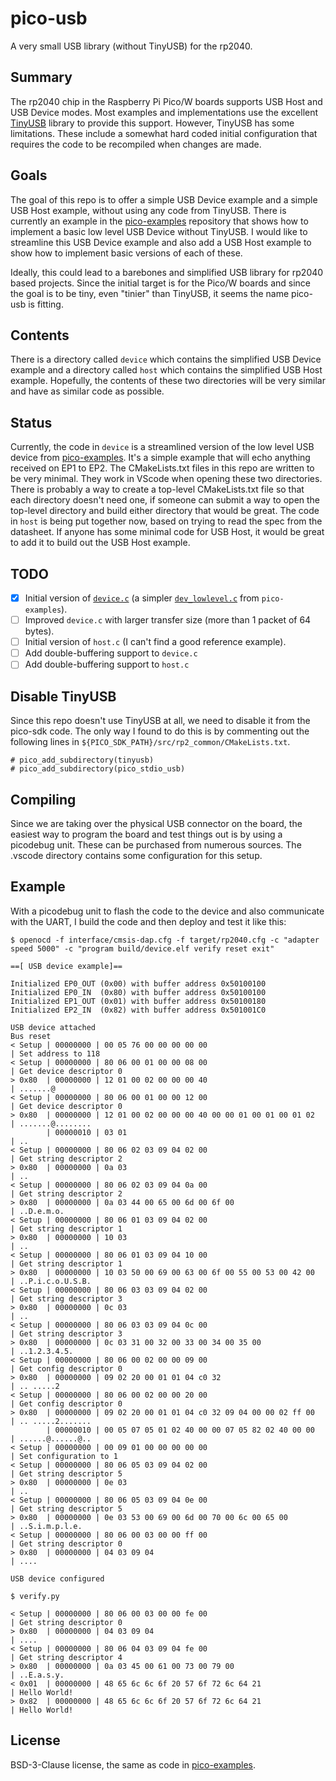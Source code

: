 # pico-usb

A very small USB library (without TinyUSB) for the rp2040.

## Summary

The rp2040 chip in the Raspberry Pi Pico/W boards supports USB Host and
USB Device modes. Most examples and implementations use the excellent
[TinyUSB](https://github.com/hathach/tinyusb) library to provide this support. However, TinyUSB has some
limitations. These include a somewhat hard coded initial configuration
that requires the code to be recompiled when changes are made.

## Goals

The goal of this repo is to offer a simple USB Device example and a
simple USB Host example, without using any code from TinyUSB. There
is currently an example in the [pico-examples](https://github.com/raspberrypi/pico-examples/tree/master/usb/device/dev_lowlevel) repository that shows
how to implement a basic low level USB Device without TinyUSB. I would
like to streamline this USB Device example and also add a USB Host
example to show how to implement basic versions of each of these.

Ideally, this could lead to a barebones and simplified USB library for
rp2040 based projects. Since the initial target is for the Pico/W
boards and since the goal is to be tiny, even "tinier" than TinyUSB,
it seems the name pico-usb is fitting.

## Contents

There is a directory called `device` which contains the simplified
USB Device example and a directory called `host` which contains
the simplified USB Host example. Hopefully, the contents of these
two directories will be very similar and have as similar code as
possible.

## Status

Currently, the code in `device` is a streamlined version
of the low level USB device from [pico-examples](https://github.com/raspberrypi/pico-examples/tree/master/usb/device/dev_lowlevel).
It's a simple example that will echo anything received on EP1 to EP2.
The CMakeLists.txt files in this repo are written to be very minimal.
They work in VScode when opening these two directories. There is probably
a way to create a top-level CMakeLists.txt file so that each directory
doesn't need one, if someone can submit a way to open the top-level
directory and build either directory that would be great. The code
in `host` is being put together now, based on trying to read the spec
from the datasheet. If anyone has some minimal code for USB Host, it
would be great to add it to build out the USB Host example.

## TODO

- [x] Initial version of [`device.c`](https://github.com/shreeve/pico-usb/blob/f6c648e3a4bfbfedd53296ae70b41596cf719e3e/device/device.c) (a simpler [`dev_lowlevel.c`](https://github.com/raspberrypi/pico-examples/tree/master/usb/device/dev_lowlevel) from `pico-examples`).
- [ ] Improved `device.c` with larger transfer size (more than 1 packet of 64 bytes).
- [ ] Initial version of `host.c` (I can't find a good reference example).
- [ ] Add double-buffering support to `device.c`
- [ ] Add double-buffering support to `host.c`

## Disable TinyUSB

Since this repo doesn't use TinyUSB at all, we need to disable it from the
pico-sdk code. The only way I found to do this is by commenting out the
following lines in `${PICO_SDK_PATH}/src/rp2_common/CMakeLists.txt`.

```
# pico_add_subdirectory(tinyusb)
# pico_add_subdirectory(pico_stdio_usb)
```

## Compiling

Since we are taking over the physical USB connector on the board, the
easiest way to program the board and test things out is by using a
picodebug unit. These can be purchased from numerous sources. The .vscode
directory contains some configuration for this setup.

## Example

With a picodebug unit to flash the code to the device and also communicate
with the UART, I build the code and then deploy and test it like this:

```
$ openocd -f interface/cmsis-dap.cfg -f target/rp2040.cfg -c "adapter speed 5000" -c "program build/device.elf verify reset exit"

==[ USB device example]==

Initialized EP0_OUT (0x00) with buffer address 0x50100100
Initialized EP0_IN  (0x80) with buffer address 0x50100100
Initialized EP1_OUT (0x01) with buffer address 0x50100180
Initialized EP2_IN  (0x82) with buffer address 0x501001C0

USB device attached
Bus reset
< Setup | 00000000 | 00 05 76 00 00 00 00 00                          | Set address to 118
< Setup | 00000000 | 80 06 00 01 00 00 08 00                          | Get device descriptor 0
> 0x80  | 00000000 | 12 01 00 02 00 00 00 40                          | .......@
< Setup | 00000000 | 80 06 00 01 00 00 12 00                          | Get device descriptor 0
> 0x80  | 00000000 | 12 01 00 02 00 00 00 40 00 00 01 00 01 00 01 02  | .......@........
        | 00000010 | 03 01                                            | ..
< Setup | 00000000 | 80 06 02 03 09 04 02 00                          | Get string descriptor 2
> 0x80  | 00000000 | 0a 03                                            | ..
< Setup | 00000000 | 80 06 02 03 09 04 0a 00                          | Get string descriptor 2
> 0x80  | 00000000 | 0a 03 44 00 65 00 6d 00 6f 00                    | ..D.e.m.o.
< Setup | 00000000 | 80 06 01 03 09 04 02 00                          | Get string descriptor 1
> 0x80  | 00000000 | 10 03                                            | ..
< Setup | 00000000 | 80 06 01 03 09 04 10 00                          | Get string descriptor 1
> 0x80  | 00000000 | 10 03 50 00 69 00 63 00 6f 00 55 00 53 00 42 00  | ..P.i.c.o.U.S.B.
< Setup | 00000000 | 80 06 03 03 09 04 02 00                          | Get string descriptor 3
> 0x80  | 00000000 | 0c 03                                            | ..
< Setup | 00000000 | 80 06 03 03 09 04 0c 00                          | Get string descriptor 3
> 0x80  | 00000000 | 0c 03 31 00 32 00 33 00 34 00 35 00              | ..1.2.3.4.5.
< Setup | 00000000 | 80 06 00 02 00 00 09 00                          | Get config descriptor 0
> 0x80  | 00000000 | 09 02 20 00 01 01 04 c0 32                       | .. .....2
< Setup | 00000000 | 80 06 00 02 00 00 20 00                          | Get config descriptor 0
> 0x80  | 00000000 | 09 02 20 00 01 01 04 c0 32 09 04 00 00 02 ff 00  | .. .....2.......
        | 00000010 | 00 05 07 05 01 02 40 00 00 07 05 82 02 40 00 00  | ......@......@..
< Setup | 00000000 | 00 09 01 00 00 00 00 00                          | Set configuration to 1
< Setup | 00000000 | 80 06 05 03 09 04 02 00                          | Get string descriptor 5
> 0x80  | 00000000 | 0e 03                                            | ..
< Setup | 00000000 | 80 06 05 03 09 04 0e 00                          | Get string descriptor 5
> 0x80  | 00000000 | 0e 03 53 00 69 00 6d 00 70 00 6c 00 65 00        | ..S.i.m.p.l.e.
< Setup | 00000000 | 80 06 00 03 00 00 ff 00                          | Get string descriptor 0
> 0x80  | 00000000 | 04 03 09 04                                      | ....

USB device configured

$ verify.py

< Setup | 00000000 | 80 06 00 03 00 00 fe 00                          | Get string descriptor 0
> 0x80  | 00000000 | 04 03 09 04                                      | ....
< Setup | 00000000 | 80 06 04 03 09 04 fe 00                          | Get string descriptor 4
> 0x80  | 00000000 | 0a 03 45 00 61 00 73 00 79 00                    | ..E.a.s.y.
< 0x01  | 00000000 | 48 65 6c 6c 6f 20 57 6f 72 6c 64 21              | Hello World!
> 0x82  | 00000000 | 48 65 6c 6c 6f 20 57 6f 72 6c 64 21              | Hello World!
```

## License

BSD-3-Clause license, the same as code in [pico-examples](https://github.com/raspberrypi/pico-examples/tree/master/usb/device/dev_lowlevel).
